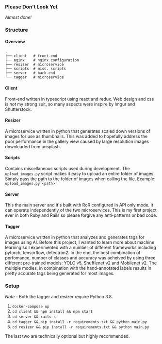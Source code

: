 ### Please Don't Look Yet 

*Almost done!*


### Structure

#### Overview
```
.
├── client   # front-end
├── nginx    # nginx configuration
├── resizer  # microservice
├── scripts  # misc. scripts
├── server   # back-end
└── tagger   # microservice
```

#### Client

Front-end written in typescript using react and redux. Web design and css
is *not* my strong suit, so many aspects were inspire by Imgur and Shutterstock.

#### Resizer

A microservice written in python that generates scaled down versions of 
images for use as thumbnails. This was added to hopefully address the poor
performance in the gallery view caused by large resolution images downloaded
from unsplash.

#### Scripts

Contains miscellaneous scripts used during development. The `upload_images.py`
script makes it easy to upload an entire folder of images. Simply pass the path
to the folder of images when calling the file. Example: `upload_images.py <path>`

#### Server

This the main server and it's built with RoR configured in API only mode. It can
operate independently of the two microservices. This is my first project ever in
both Ruby and Rails so please forgive any anti-patterns or bad code.

#### Tagger

A microservice written in python that analyzes and generates tags for images using
AI. Before this project, I wanted to learn more about machine learning so I experimented
with a number of different frameworks including pytorch, tensorflow, detectron2. In the
end, the best combination of perfomance, number of classes and accuracy was acheived by
using three different pre-trained models: YOLO v5, Shufflenet v2 and Mobilenet v2. 
The multiple modles, in combination with the hand-annotated labels results in pretty
accurate tags being generated for most images.

### Setup

*Note* - Both the tagger and resizer require Python 3.8.

1. `docker-compose up`
2. `cd client && npm install && npm start`
3. `cd server && rails s`
4. `cd tagger && pip install -r requirements.txt && python main.py`
5. `cd resizer && pip install -r requirements.txt && python main.py`

The last two are technically optional but highly recommended.
